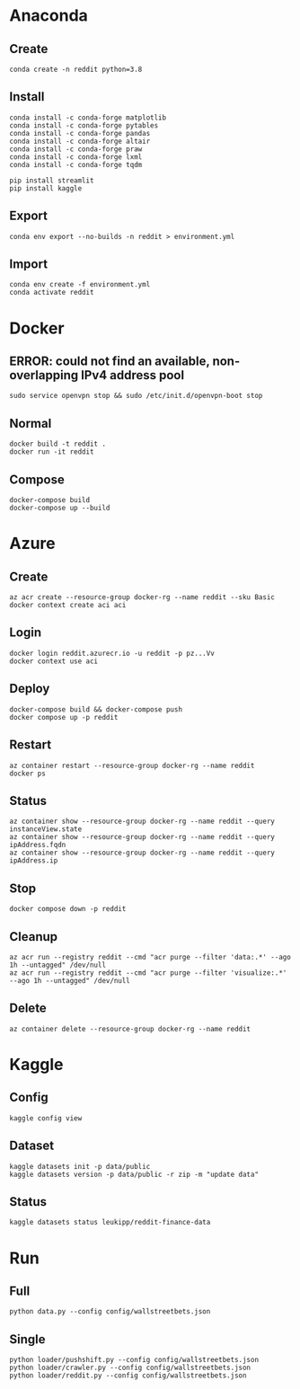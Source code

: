 # Anaconda

## Create
```
conda create -n reddit python=3.8
```

## Install
```
conda install -c conda-forge matplotlib 
conda install -c conda-forge pytables
conda install -c conda-forge pandas
conda install -c conda-forge altair
conda install -c conda-forge praw
conda install -c conda-forge lxml
conda install -c conda-forge tqdm
```

```
pip install streamlit
pip install kaggle
```

## Export
```
conda env export --no-builds -n reddit > environment.yml
```

## Import
```
conda env create -f environment.yml
conda activate reddit
```

# Docker

## ERROR: could not find an available, non-overlapping IPv4 address pool
```
sudo service openvpn stop && sudo /etc/init.d/openvpn-boot stop
```

## Normal
```
docker build -t reddit .
docker run -it reddit
```

## Compose
```
docker-compose build
docker-compose up --build
```

# Azure

## Create
```
az acr create --resource-group docker-rg --name reddit --sku Basic
docker context create aci aci
```

## Login
```
docker login reddit.azurecr.io -u reddit -p pz...Vv
docker context use aci
```

## Deploy
``` 
docker-compose build && docker-compose push
docker compose up -p reddit
```

## Restart
```
az container restart --resource-group docker-rg --name reddit
docker ps
```

## Status
```
az container show --resource-group docker-rg --name reddit --query instanceView.state
az container show --resource-group docker-rg --name reddit --query ipAddress.fqdn
az container show --resource-group docker-rg --name reddit --query ipAddress.ip
```

## Stop
```
docker compose down -p reddit
``` 

## Cleanup
```
az acr run --registry reddit --cmd "acr purge --filter 'data:.*' --ago 1h --untagged" /dev/null
az acr run --registry reddit --cmd "acr purge --filter 'visualize:.*' --ago 1h --untagged" /dev/null
```

## Delete
```
az container delete --resource-group docker-rg --name reddit
```

# Kaggle

## Config
```
kaggle config view
```

## Dataset
```
kaggle datasets init -p data/public
kaggle datasets version -p data/public -r zip -m "update data"
```

## Status
```
kaggle datasets status leukipp/reddit-finance-data
```

# Run

## Full
```
python data.py --config config/wallstreetbets.json
```

## Single
```
python loader/pushshift.py --config config/wallstreetbets.json
python loader/crawler.py --config config/wallstreetbets.json
python loader/reddit.py --config config/wallstreetbets.json
```